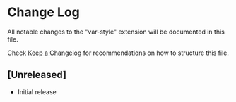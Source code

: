 # Change Log
All notable changes to the "var-style" extension will be documented in this file.

Check [Keep a Changelog](http://keepachangelog.com/) for recommendations on how to structure this file.

## [Unreleased]
- Initial release